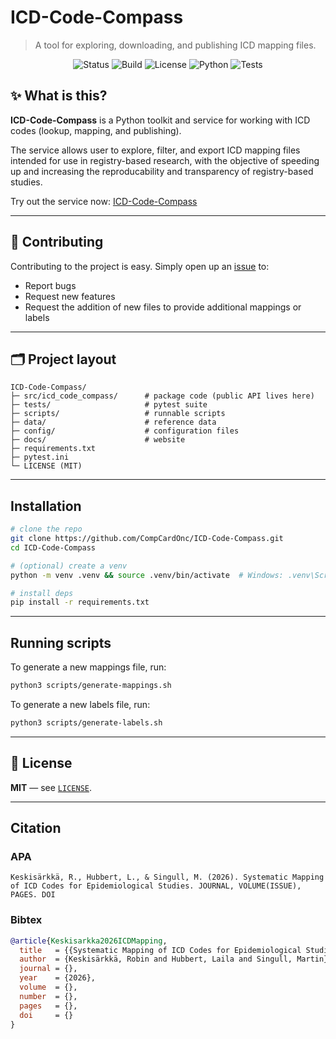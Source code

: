 # ICD-Code-Compass

> A tool for exploring, downloading, and publishing ICD mapping files.

<div align="center">

![Status](https://img.shields.io/badge/status-active-brightgreen)
![Build](https://img.shields.io/badge/CI-pytest-informational)
![License](https://img.shields.io/badge/license-MIT-blue)
![Python](https://img.shields.io/badge/python-3.8%2B-3776AB)
![Tests](https://img.shields.io/badge/tests-passing-success)

</div>

## ✨ What is this?

**ICD-Code-Compass** is a Python toolkit and service for working with ICD codes (lookup, mapping, and publishing).

The service allows user to explore, filter, and export ICD mapping files intended for use in registry-based research, with the objective of speeding up and increasing the reproducability and transparency of registry-based studies.

Try out the service now: [ICD-Code-Compass](https://compcardonc.github.io/ICD-Code-Compass/)

---

## 🤝 Contributing
Contributing to the project is easy. Simply open up an [issue](https://github.com/CompCardOnc/ICD-Code-Compass/issues) to:
- Report bugs
- Request new features
- Request the addition of new files to provide additional mappings or labels

---

## 🗂️ Project layout

```
ICD-Code-Compass/
├─ src/icd_code_compass/      # package code (public API lives here)
├─ tests/                     # pytest suite
├─ scripts/                   # runnable scripts
├─ data/                      # reference data
├─ config/                    # configuration files
├─ docs/                      # website
├─ requirements.txt
├─ pytest.ini
└─ LICENSE (MIT)
```
---

## Installation

```bash
# clone the repo
git clone https://github.com/CompCardOnc/ICD-Code-Compass.git
cd ICD-Code-Compass

# (optional) create a venv
python -m venv .venv && source .venv/bin/activate  # Windows: .venv\Scripts\activate

# install deps
pip install -r requirements.txt
```

---

## Running scripts
To generate a new mappings file, run:
```bash
python3 scripts/generate-mappings.sh
```

To generate a new labels file, run:
```bash
python3 scripts/generate-labels.sh
```

---

## 📄 License

**MIT** — see [`LICENSE`](./LICENSE).

---

## Citation

### APA
```
Keskisärkkä, R., Hubbert, L., & Singull, M. (2026). Systematic Mapping of ICD Codes for Epidemiological Studies. JOURNAL, VOLUME(ISSUE), PAGES. DOI
```

### Bibtex
```bibtex
@article{Keskisarkka2026ICDMapping,
  title   = {{Systematic Mapping of ICD Codes for Epidemiological Studies}},
  author  = {Keskisärkkä, Robin and Hubbert, Laila and Singull, Martin},
  journal = {},
  year    = {2026},
  volume  = {},
  number  = {},
  pages   = {},
  doi     = {}
}
```
